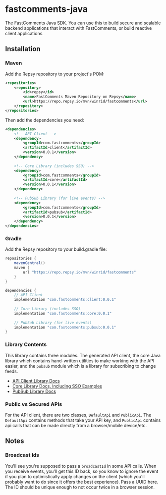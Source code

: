 # fastcomments-java
The FastComments Java SDK. You can use this to build secure and scalable backend applications that interact with FastComments, or build reactive client applications.

## Installation

### Maven

Add the Repsy repository to your project's POM:

```xml
<repositories>
    <repository>
        <id>repsy</id>
        <name>FastComments Maven Repository on Repsy</name>
        <url>https://repo.repsy.io/mvn/winrid/fastcomments</url>
    </repository>
</repositories>
```

Then add the dependencies you need:

```xml
<dependencies>
    <!-- API Client -->
    <dependency>
        <groupId>com.fastcomments</groupId>
        <artifactId>client</artifactId>
        <version>0.0.1</version>
    </dependency>
    
    <!-- Core Library (includes SSO) -->
    <dependency>
        <groupId>com.fastcomments</groupId>
        <artifactId>core</artifactId>
        <version>0.0.1</version>
    </dependency>
    
    <!-- PubSub Library (for live events) -->
    <dependency>
        <groupId>com.fastcomments</groupId>
        <artifactId>pubsub</artifactId>
        <version>0.0.1</version>
    </dependency>
</dependencies>
```

### Gradle

Add the Repsy repository to your build.gradle file:

```groovy
repositories {
    mavenCentral()
    maven {
        url "https://repo.repsy.io/mvn/winrid/fastcomments"
    }
}

dependencies {
    // API Client
    implementation "com.fastcomments:client:0.0.1"
    
    // Core Library (includes SSO)
    implementation "com.fastcomments:core:0.0.1"
    
    // PubSub Library (for live events)
    implementation "com.fastcomments:pubsub:0.0.1"
}
```

### Library Contents

This library contains three modules. The generated API client, the core Java library which contains hand-written utilities
to make working with the API easier, and the `pubsub` module which is a library for subscribing to change feeds.

- [API Client Library Docs](./client/README.md)
- [Core Library Docs, Including SSO Examples](./core/README.md)
- [PubSub Library Docs](./pubsub/README.md)

### Public vs Secured APIs

For the API client, there are two classes, `DefaultApi` and `PublicApi`. The `DefaultApi` contains methods that take your API key, and `PublicApi` contains api calls
that can be made directly from a browser/mobile device/etc.

## Notes

### Broadcast Ids

You'll see you're supposed to pass a `broadcastId` in some API calls. When you receive events, you'll get this ID back, so you know to ignore the event if you plan to optimistically apply changes on the client
(which you'll probably want to do since it offers the best experience). Pass a UUID here. The ID should be unique enough to not occur twice in a browser session.
